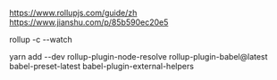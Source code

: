 https://www.rollupjs.com/guide/zh
https://www.jianshu.com/p/85b590ec20e5

rollup -c --watch

yarn add --dev rollup-plugin-node-resolve rollup-plugin-babel@latest babel-preset-latest babel-plugin-external-helpers
